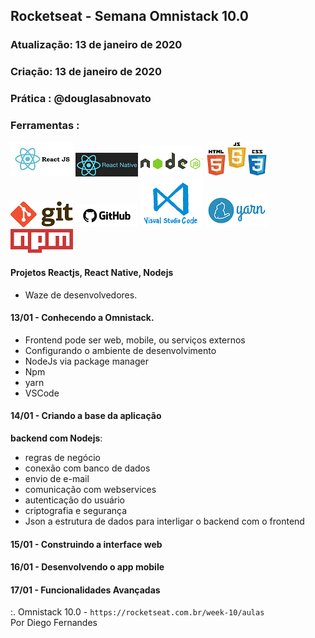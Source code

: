 ## Rocketseat - Semana Omnistack 10.0

### Atualização: 13 de janeiro de 2020
### Criação: 13 de janeiro de 2020
### Prática : @douglasabnovato

### Ferramentas : 

![ReactJS](/images/logo-reactjs.jpg)
![React Native](/images/logo-react-native.png)
![Nodejs](/images/logo-nodejs.png)
![HTML/CSS/Javascript](/images/logo-html-css-js.jpeg)
![Git](/images/logo-git.png)
![Github](/images/logo-github.png)
![VSCode](/images/logo-VSCode.png)
![Yarn](/images/logo-yarn.png)
![Npm](/images/logo-npm.png)


#### Projetos Reactjs, React Native, Nodejs
- Waze de desenvolvedores.

#### 13/01 - Conhecendo a Omnistack.
- Frontend pode ser web, mobile, ou serviços externos
- Configurando o ambiente de desenvolvimento
- NodeJs via package manager
- Npm
- yarn
- VSCode

#### 14/01 - Criando a base da aplicação 
**backend com Nodejs**:
- regras de negócio 
- conexão com banco de dados
- envio de e-mail
- comunicação com webservices
- autenticação do usuário 
- criptografia e segurança
- Json a estrutura de dados para interligar o backend com o frontend

#### 15/01 - Construindo a interface web

#### 16/01 - Desenvolvendo o app mobile

#### 17/01 - Funcionalidades Avançadas

:. Omnistack 10.0 - `https://rocketseat.com.br/week-10/aulas`<br/>
Por Diego Fernandes